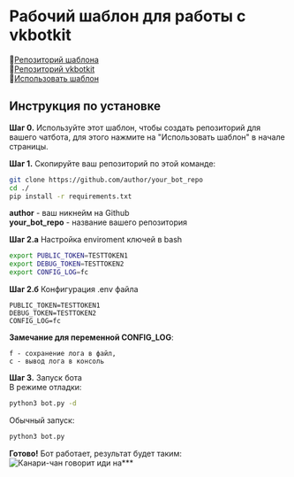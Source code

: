 # Рабочий шаблон для работы с vkbotkit
📕[Репозиторий шаблона](https://github.com/kensoi/vkbotkit)  
📘[Репозиторий vkbotkit](https://github.com/kensoi/vkbotkit)  
📄[Использовать шаблон](https://github.com/kensoi/vkbotkit_template/generate)

## Инструкция по установке
**Шаг 0.** Используйте этот шаблон, чтобы создать репозиторий для вашего чатбота, для этого нажмите на "Использовать шаблон" в начале страницы.

**Шаг 1.** Скопируйте ваш репозиторий по этой команде:
```sh
git clone https://github.com/author/your_bot_repo
cd ./
pip install -r requirements.txt
```
**author** - ваш никнейм на Github  
**your_bot_repo** - название вашего репозитория

**Шаг 2.а** Настройка enviroment ключей в bash
```sh
export PUBLIC_TOKEN=TESTTOKEN1
export DEBUG_TOKEN=TESTTOKEN2
export CONFIG_LOG=fc
```

**Шаг 2.б** Конфигурация .env файла
```
PUBLIC_TOKEN=TESTTOKEN1
DEBUG_TOKEN=TESTTOKEN2
CONFIG_LOG=fc
```

**Замечание для переменной CONFIG_LOG**: 
```
f - сохранение лога в файл,
c - вывод лога в консоль
```

**Шаг 3.** Запуск бота  
В режиме отладки:
```sh
python3 bot.py -d
```

Обычный запуск:
```sh
python3 bot.py
```


**Готово!** Бот работает, результат будет таким:
![Канари-чан говорит иди на***](https://sun3-11.userapi.com/s/v1/ig2/vP4GRtbDgJsUd5OXLssGVf132-I4QaiT_iGnZEzefuBSBxijiOsS0oFYBgn615iZzKJhqy8EwgC1MSYeR3yBHLi1.jpg?size=814x302&quality=96&type=album)